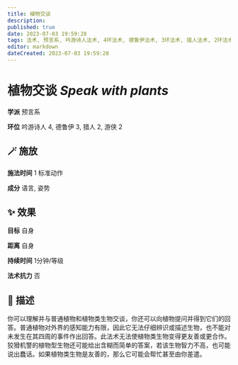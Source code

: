 ```yaml
---
title: 植物交谈
description: 
published: true
date: 2023-07-03 19:59:28
tags: 法术, 预言系, 吟游诗人法术, 4环法术, 德鲁伊法术, 3环法术, 猎人法术, 2环法术, 游侠法术
editor: markdown
dateCreated: 2023-07-03 19:59:28
---
```


# **植物交谈** *Speak with plants*

**学派** 预言系 

**环位** 吟游诗人 4, 德鲁伊 3, 猎人 2, 游侠 2

## 🪄 施放

**施法时间** 1 标准动作

**成分** 语言, 姿势

## ✨ 效果 

**目标** 自身 

**距离** 自身  

**持续时间** 1分钟/等级 

**法术抗力** 否

## 📖 描述

你可以理解并与普通植物和植物类生物交谈，你还可以向植物提问并得到它们的回答。普通植物对外界的感知能力有限，因此它无法仔细辨识或描述生物，也不能对未发生在其四周的事件作出回答。此法术无法使植物类生物变得更友善或更合作。狡猾机警的植物型生物还可能给出含糊而简单的答案，若该生物智力不高，也可能说出蠢话。如果植物类生物是友善的，那么它可能会帮忙甚至由你差遣。
    